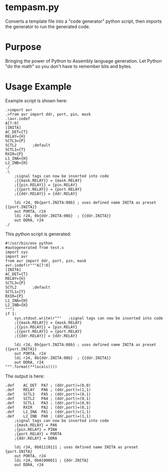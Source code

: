 # tempasm.py
Converts a template file into a "code generator" python script, then imports the generator to run the generated code.
# Purpose
Bringing the power of Python to Assembly language generation. Let Python "do the math" so you don't have to remember bits and bytes.
# Usage Example
Example script is shown here:
~~~~
.>import avr
.>from avr import ddr, port, pin, mask
.\avr.iodef
A[7:0]
[INITA]
AC_DET={T}
RELAY={H}
SCTL3={P}
SCTL2		;default
SCTL1={T}
RXIR={P}
L1_INA={H}
L2_INB={H}
./
.\
	;signal tags can now be inserted into code
	;{{mask.RELAY}} = {mask.RELAY}
	;{{pin.RELAY}} = {pin.RELAY}
	;{{port.RELAY}} = {port.RELAY}
	;{{ddr.RELAY}} = {ddr.RELAY}

	ldi	r24, 0b{port.INITA:08b}	; uses defined name INITA as preset {{port.INITA}}
	out	PORTA, r24
	ldi	r24, 0b{ddr.INITA:08b}	; {{ddr.INITA}}
	out	DDRA, r24
./
~~~~

This python script is generated:
~~~
#!/usr/bin/env python
#autogenerated from test.s
import sys
import avr
from avr import ddr, port, pin, mask
avr.iodef(r"""A[7:0]
[INITA]
AC_DET={T}
RELAY={H}
SCTL3={P}
SCTL2		;default
SCTL1={T}
RXIR={P}
L1_INA={H}
L2_INB={H}
""")
if 1:
    sys.stdout.write(r"""	;signal tags can now be inserted into code
	;{{mask.RELAY}} = {mask.RELAY}
	;{{pin.RELAY}} = {pin.RELAY}
	;{{port.RELAY}} = {port.RELAY}
	;{{ddr.RELAY}} = {ddr.RELAY}

	ldi	r24, 0b{port.INITA:08b}	; uses defined name INITA as preset {{port.INITA}}
	out	PORTA, r24
	ldi	r24, 0b{ddr.INITA:08b}	; {{ddr.INITA}}
	out	DDRA, r24
""".format(**locals()))
~~~

The output is here:
~~~
.def	AC_DET	PA7	; (ddr,port)=(0,0)
.def	RELAY	PA6	; (ddr,port)=(1,1)
.def	SCTL3	PA5	; (ddr,port)=(0,1)
.def	SCTL2	PA4	; (ddr,port)=(0,1)
.def	SCTL1	PA3	; (ddr,port)=(0,0)
.def	RXIR	PA2	; (ddr,port)=(0,1)
.def	L1_INA	PA1	; (ddr,port)=(1,1)
.def	L2_INB	PA0	; (ddr,port)=(1,1)
	;signal tags can now be inserted into code
	;{mask.RELAY} = PA6
	;{pin.RELAY} = PINA
	;{port.RELAY} = PORTA
	;{ddr.RELAY} = DDRA

	ldi	r24, 0b01110111	; uses defined name INITA as preset {port.INITA}
	out	PORTA, r24
	ldi	r24, 0b01000011	; {ddr.INITA}
	out	DDRA, r24
~~~
